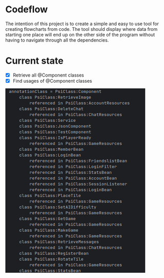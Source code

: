 # Codeflow
The intention of this project is to create a simple and easy to use tool 
for creating flowcharts from code. The tool should display where data from starting 
one place will end up on the other side of the program without having to navigate 
through all the dependencies.

# Current state
- [x] Retrieve all @Component classes
- [x] Find usages of @Component classes

![img.png](img.png)